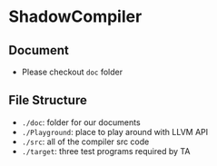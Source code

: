# ShadowCompiler

## Document

- Please checkout `doc` folder

## File Structure

- `./doc`: folder for our documents
- `./Playground`: place to play around with LLVM API
- `./src`: all of the compiler src code
- `./target`: three test programs required by TA